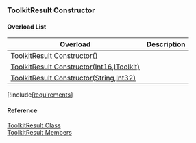 ﻿### ToolkitResult Constructor

#### Overload List

| Overload | Description |
| --- | --- |
| [ToolkitResult Constructor()](FChoice.Toolkits.Clarify~FChoice.Toolkits.Clarify.ToolkitResult~_ctor().md) |   |
| [ToolkitResult Constructor(Int16,IToolkit)](FChoice.Toolkits.Clarify~FChoice.Toolkits.Clarify.ToolkitResult~_ctor(Int16,IToolkit).md) |   |
| [ToolkitResult Constructor(String,Int32)](FChoice.Toolkits.Clarify~FChoice.Toolkits.Clarify.ToolkitResult~_ctor(String,Int32).md) |   |

[!include[Requirements](../partials/requirements.md)]

#### Reference

[ToolkitResult Class](FChoice.Toolkits.Clarify~FChoice.Toolkits.Clarify.ToolkitResult.md)  
[ToolkitResult Members](FChoice.Toolkits.Clarify~FChoice.Toolkits.Clarify.ToolkitResult_members.md)